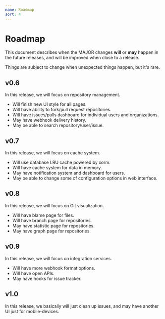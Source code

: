 ```yaml
---
name: Roadmap
sort: 4
---
```


# Roadmap

This document describes when the MAJOR changes **will** or **may** happen in the future releases, and will be improved when close to a release.

Things are subject to change when unexpected things happen, but it's rare.

## v0.6

In this release, we will focus on repository management.

- Will finish new UI style for all pages.
- Will have ability to fork/pull request repositories.
- Will have issues/pulls dashboard for individual users and organizations.
- May have webhook delivery history.
- May be able to search repository/user/issue.

## v0.7

In this release, we will focus on cache system.

- Will use database LRU cache powered by xorm.
- Will have cache system for data in memory.
- May have notification system and dashboard for users.
- May be able to change some of configuration options in web interface.

## v0.8

In this release, we will focus on Git visualization.

- Will have blame page for files.
- Will have branch page for repositories.
- May have statistic page for repositories.
- May have graph page for repositories.

## v0.9

In this release, we will focus on integration services.

- Will have more webhook format options.
- Will have open APIs.
- May have hooks for issue tracker.

## v1.0

In this release, we basically will just clean up issues, and may have another UI just for mobile-devices.
